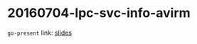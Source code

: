 20160704-lpc-svc-info-avirm
===========================

`go-present` link: [slides](http://talks.godoc.org/github.com/sbinet/talks/2016/20160704-lpc-svc-info-avirm/talk.slide)

